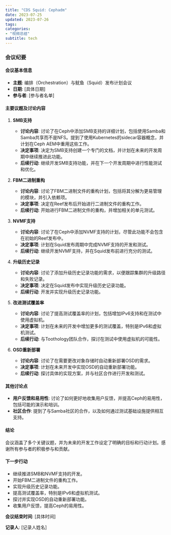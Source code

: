 ```yaml
---
title: "CDS Squid: Cephadm"
date: 2023-07-25
updated: 2023-07-26
tags:
categories:
- "视频总结"
subtitle: tech
---
```



### 会议纪要

#### 会议基本信息
- **主题**: 编排（Orchestration）与鱿鱼（Squid）发布计划会议
- **日期**: [具体日期]
- **参与者**: [参与者名单]

#### 主要议题及讨论内容

1. **SMB支持**
   - **讨论内容**: 讨论了在Ceph中添加SMB支持的详细计划，包括使用Samba和Samba共享而不是NFS。提到了使用Kubernetes的sidecar容器概念，并计划在Ceph AEM中重用这些工作。
   - **决定事项**: 决定为SMB支持创建一个专门的文档，并计划在未来的开发周期中继续推进此功能。
   - **后续行动**: 继续开发SMB支持功能，并在下一个开发周期中进行性能测试和优化。

2. **FBM二进制重构**
   - **讨论内容**: 讨论了FBM二进制文件的重构计划，包括将其分解为更易管理的模块，并引入依赖项。
   - **决定事项**: 决定在Reef发布后开始进行二进制文件的重构工作。
   - **后续行动**: 开始进行FBM二进制文件的重构，并增加相关的单元测试。

3. **NVMF支持**
   - **讨论内容**: 讨论了在Ceph中添加NVMF支持的计划，尽管此功能不会包含在初始的Reef发布中。
   - **决定事项**: 计划在Squid发布周期中完成NVMF支持的开发和测试。
   - **后续行动**: 继续开发NVMF支持，并在Squid发布前进行充分的测试。

4. **升级历史记录**
   - **讨论内容**: 讨论了添加升级历史记录功能的需求，以便跟踪集群的升级路径和失败记录。
   - **决定事项**: 决定在Squid发布中实现升级历史记录功能。
   - **后续行动**: 开发并实现升级历史记录功能。

5. **改进测试覆盖率**
   - **讨论内容**: 讨论了提高测试覆盖率的计划，包括增加IPv6支持和在测试中使用虚拟机。
   - **决定事项**: 计划在未来的开发中增加更多的测试覆盖，特别是IPv6和虚拟机测试。
   - **后续行动**: 与Toothology团队合作，探讨在测试中使用虚拟机的可能性。

6. **OSD重新部署**
   - **讨论内容**: 讨论了在需要更改对象存储时自动重新部署OSD的需求。
   - **决定事项**: 计划在未来开发中实现OSD的自动重新部署功能。
   - **后续行动**: 探讨具体的实现方案，并与社区合作进行开发和测试。

#### 其他讨论点
- **用户反馈和易用性**: 讨论了如何更好地收集用户反馈，并提高Ceph的易用性，包括可能的演示和培训。
- **社区合作**: 提到了与Samba社区的合作，以及如何通过测试基础设施提供相互支持。

#### 结论
会议涵盖了多个关键议题，并为未来的开发工作设定了明确的目标和行动计划。感谢所有参与者的积极参与和贡献。

#### 下一步行动
- 继续推进SMB和NVMF支持的开发。
- 开始FBM二进制文件的重构工作。
- 实现升级历史记录功能。
- 提高测试覆盖率，特别是IPv6和虚拟机测试。
- 探讨并实现OSD的自动重新部署功能。
- 收集用户反馈，提高Ceph的易用性。

**会议结束时间**: [具体时间]

**记录人**: [记录人姓名]